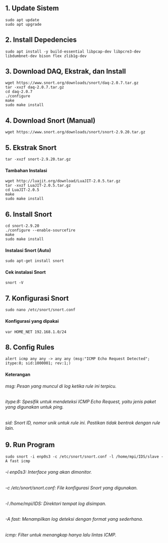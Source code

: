 ## 1. Update Sistem
    sudo apt update
    sudo apt upgrade

## 2. Install Depedencies
    sudo apt install -y build-essential libpcap-dev libpcre3-dev libdumbnet-dev bison flex zlib1g-dev

## 3. Download DAQ, Ekstrak, dan Install
    wget https://www.snort.org/downloads/snort/daq-2.0.7.tar.gz
    tar -xvzf daq-2.0.7.tar.gz
    cd daq-2.0.7
    ./configure
    make
    sudo make install

## 4. Download Snort (Manual)
    wget https://www.snort.org/downloads/snort/snort-2.9.20.tar.gz

## 5. Ekstrak Snort
    tar -xvzf snort-2.9.20.tar.gz

#### Tambahan Instalasi
    wget http://luajit.org/download/LuaJIT-2.0.5.tar.gz
    tar -xvzf LuaJIT-2.0.5.tar.gz
    cd LuaJIT-2.0.5
    make
    sudo make install

## 6. Install Snort
    cd snort-2.9.20
    ./configure --enable-sourcefire
    make
    sudo make install

#### Instalasi Snort (Auto)
    sudo apt-get install snort

#### Cek instalasi Snort
    snort -V

## 7. Konfigurasi Snort
    sudo nano /etc/snort/snort.conf

#### Konfigurasi yang dipakai
    var HOME_NET 192.168.1.0/24

## 8. Config Rules
    alert icmp any any -> any any (msg:"ICMP Echo Request Detected"; itype:8; sid:1000001; rev:1;)
#### Keterangan
###### msg: Pesan yang muncul di log ketika rule ini terpicu.
###### itype:8: Spesifik untuk mendeteksi ICMP Echo Request, yaitu jenis paket yang digunakan untuk ping.
###### sid: Snort ID, nomor unik untuk rule ini. Pastikan tidak bentrok dengan rule lain.

## 9. Run Program
    sudo snort -i enp0s3 -c /etc/snort/snort.conf -l /home/mpi/IDS/slave -A fast icmp
###### -i enp0s3: Interface yang akan dimonitor.
###### -c /etc/snort/snort.conf: File konfigurasi Snort yang digunakan.
###### -l /home/mpi/IDS: Direktori tempat log disimpan.
###### -A fast: Menampilkan log deteksi dengan format yang sederhana.
###### icmp: Filter untuk menangkap hanya lalu lintas ICMP.

